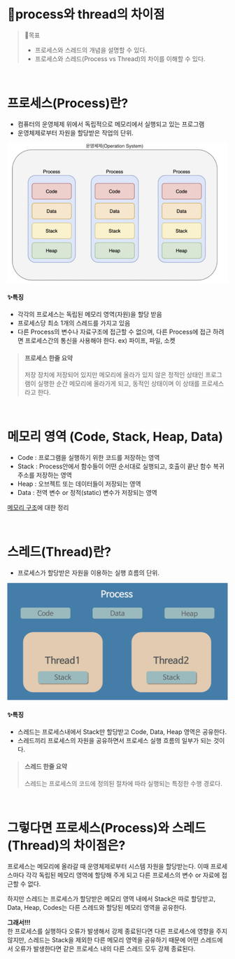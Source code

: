 📌process와 thread의 차이점
======

> 🎯목표
>- 프로세스와 스레드의 개념을 설명할 수 있다.
>- 프로세스와 스레드(Process vs Thread)의 차이를 이해할 수 있다.

<br>

# 프로세스(Process)란?
- 컴퓨터의 운영체제 위에서 독립적으로 메모리에서 실행되고 있는 프로그램
- 운영체제로부터 자원을 할당받은 작업의 단위.

![Process](/img/프로세스.jpeg)

#### ✨특징
- 각각의 프로세스는 독립된 메모리 영역(자원)을 할당 받음
- 프로세스당 최소 1개의 스레드를 가지고 있음
- 다른 Process의 변수나 자료구조에 접근할 수 없으며, 다른 Process에 접근 하려면 프로세스간의 통신을 사용해야 한다. ex) 파이프, 파일, 소켓

> #### 프로세스 한줄 요약
> 저장 장치에 저장되어 있지만 메모리에 올라가 있지 않은 정적인 상태인 프로그램이 실행한 순간 메모리에 올라가게 되고, 동적인 상태이며 이 상태를 프로세스라고 한다.

<br>

# 메모리 영역 (Code, Stack, Heap, Data)
- Code : 프로그램을 실행하기 위한 코드를 저장하는 영역
- Stack : Process안에서 함수들이 어떤 순서대로 실행되고, 호출이 끝난 함수 복귀 주소를 저장하는 영역
- Heap : 오브젝트 또는 데이터들이 저장되는 영역
- Data : 전역 변수 or 정적(static) 변수가 저장되는 영역

[메모리 구조](https://github.com/smin0820/TIL/blob/main/%EC%9A%B4%EC%98%81%EC%B2%B4%EC%A0%9C/%EB%A9%94%EB%AA%A8%EB%A6%AC%20%EA%B5%AC%EC%A1%B0.md)에 대한 정리

<br>

# 스레드(Thread)란?
- 프로세스가 할당받은 자원을 이용하는 실행 흐름의 단위.

![Thread](/img/스레드.png)

#### ✨특징
- 스레드는 프로세스내에서 Stack만 할당받고 Code, Data, Heap 영역은 공유한다.
- 스레드끼리 프로세스의 자원을 공유하면서 프로세스 실행 흐름의 일부가 되는 것이다.

> #### 스레드 한줄 요약
> 스레드는 프로세스의 코드에 정의된 절차에 따라 실행되는 특정한 수행 경로다.

<br>

# 그렇다면 프로세스(Process)와 스레드(Thread)의 차이점은?

프로세스는 메모리에 올라갈 때 운영체제로부터 시스템 자원을 할당받는다. 이때 프로세스마다 각각 독립된 메모리 영역에 할당해 주게 되고 다른 프로세스의 변수 or 자료에 접근할 수 없다.

하지만 스레드는 프로세스가 할당받은 메모리 영역 내에서 Stack은 따로 할당받고, Data, Heap, Codes는 다른 스레드와 할당된 메모리 영역을 공유한다.

**그래서!!!**<br>
한 프로세스를 실행하다 오류가 발생해서 강제 종료된다면 다른 프로세스에 영향을 주지 않지만, 스레드는 Stack을 제외한 다른 메모리 영역을 공유하기 때문에 어떤 스레드에서 오류가 발생한다면 같은 프로세스 내의 다른 스레드 모두 강제 종료된다.
